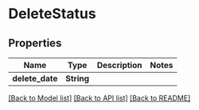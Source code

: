 # DeleteStatus

## Properties

Name | Type | Description | Notes
------------ | ------------- | ------------- | -------------
**delete_date** | **String** |  | 

[[Back to Model list]](../README.md#documentation-for-models) [[Back to API list]](../README.md#documentation-for-api-endpoints) [[Back to README]](../README.md)



